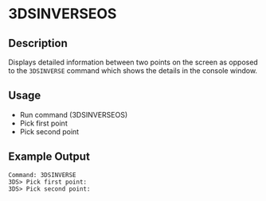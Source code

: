 # 3DSINVERSEOS

## Description

Displays detailed information between two points on the screen as opposed to the `3DSINVERSE` command which shows the details in the console window.

## Usage

* Run command (3DSINVERSEOS)
* Pick first point
* Pick second point

## Example Output

```
Command: 3DSINVERSE
3DS> Pick first point:
3DS> Pick second point:
```
